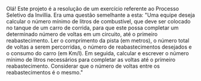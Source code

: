 Olá! Este projeto é a resolução de um exercício referente ao Processo Seletivo da Invillia.
Era uma questão semelhante a esta:
"Uma equipe deseja calcular o número mínimo de litros de combustível, que
deve ser colocado no tanque de um carro de corrida, para que este possa 
completar um determinado número de voltas em um circuito, até o primeiro 
reabastecimento. Ler o comprimento da pista (em metros), o número total de
voltas a serem percorridas, o número de reabastecimentos desejados e o 
consumo do carro (em Km/l). Em seguida, calcular e escrever o número 
mínimo de litros necessários para completar as voltas até o primeiro 
reabastecimento. Considerar que o número de voltas entre os 
reabastecimentos é o mesmo."